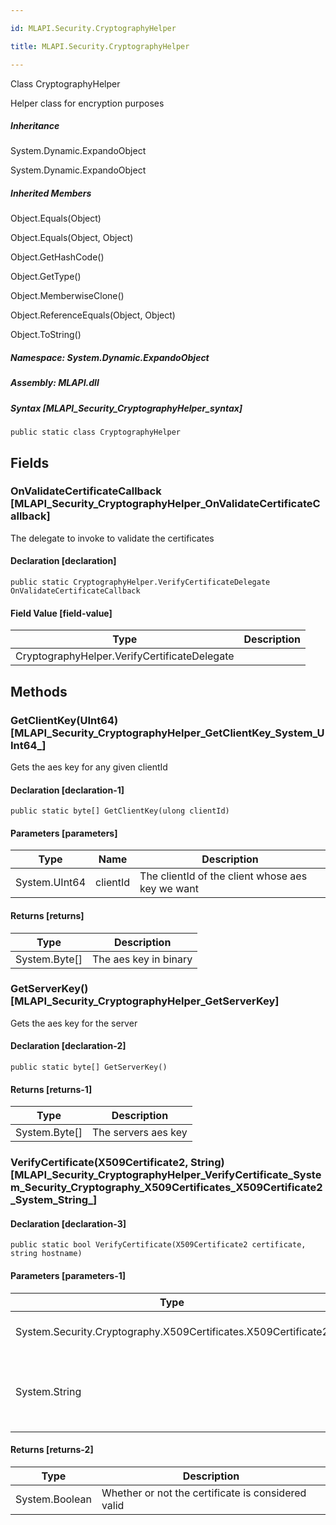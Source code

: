 ```yaml
---

id: MLAPI.Security.CryptographyHelper

title: MLAPI.Security.CryptographyHelper

---
```


Class CryptographyHelper

<div class="markdown level0 summary" markdown="1">

Helper class for encryption purposes

</div>

<div class="markdown level0 conceptual" markdown="1">

</div>

<div class="inheritance" markdown="1">

##### Inheritance

<div class="level0" markdown="1">

System.Dynamic.ExpandoObject

</div>

<div class="level1" markdown="1">

System.Dynamic.ExpandoObject

</div>

</div>

<div class="inheritedMembers" markdown="1">

##### Inherited Members

<div markdown="1">

Object.Equals(Object)

</div>

<div markdown="1">

Object.Equals(Object, Object)

</div>

<div markdown="1">

Object.GetHashCode()

</div>

<div markdown="1">

Object.GetType()

</div>

<div markdown="1">

Object.MemberwiseClone()

</div>

<div markdown="1">

Object.ReferenceEquals(Object, Object)

</div>

<div markdown="1">

Object.ToString()

</div>

</div>

##### **Namespace**: System.Dynamic.ExpandoObject

##### **Assembly**: MLAPI.dll

##### Syntax [MLAPI_Security_CryptographyHelper_syntax]

    public static class CryptographyHelper

## Fields

### OnValidateCertificateCallback [MLAPI_Security_CryptographyHelper_OnValidateCertificateCallback]

<div class="markdown level1 summary" markdown="1">

The delegate to invoke to validate the certificates

</div>

<div class="markdown level1 conceptual" markdown="1">

</div>

#### Declaration [declaration]

    public static CryptographyHelper.VerifyCertificateDelegate OnValidateCertificateCallback

#### Field Value [field-value]

| Type                                         | Description |
|----------------------------------------------|-------------|
| CryptographyHelper.VerifyCertificateDelegate |             |

## Methods 

### GetClientKey(UInt64) [MLAPI_Security_CryptographyHelper_GetClientKey_System_UInt64_]

<div class="markdown level1 summary" markdown="1">

Gets the aes key for any given clientId

</div>

<div class="markdown level1 conceptual" markdown="1">

</div>

#### Declaration [declaration-1]

    public static byte[] GetClientKey(ulong clientId)

#### Parameters [parameters]

| Type          | Name     | Description                                      |
|---------------|----------|--------------------------------------------------|
| System.UInt64 | clientId | The clientId of the client whose aes key we want |

#### Returns [returns]

| Type            | Description           |
|-----------------|-----------------------|
| System.Byte\[\] | The aes key in binary |

### GetServerKey() [MLAPI_Security_CryptographyHelper_GetServerKey]

<div class="markdown level1 summary" markdown="1">

Gets the aes key for the server

</div>

<div class="markdown level1 conceptual" markdown="1">

</div>

#### Declaration [declaration-2]

    public static byte[] GetServerKey()

#### Returns [returns-1]

| Type            | Description         |
|-----------------|---------------------|
| System.Byte\[\] | The servers aes key |

### VerifyCertificate(X509Certificate2, String) [MLAPI_Security_CryptographyHelper_VerifyCertificate_System_Security_Cryptography_X509Certificates_X509Certificate2_System_String_]

<div class="markdown level1 summary" markdown="1">

</div>

<div class="markdown level1 conceptual" markdown="1">

</div>

#### Declaration [declaration-3]

    public static bool VerifyCertificate(X509Certificate2 certificate, string hostname)

#### Parameters [parameters-1]

| Type                                                           | Name        | Description                                    |
|----------------------------------------------------------------|-------------|------------------------------------------------|
| System.Security.Cryptography.X509Certificates.X509Certificate2 | certificate | The certificate to validate                    |
| System.String                                                  | hostname    | The hostname the certificate is claiming to be |

#### Returns [returns-2]

| Type           | Description                                        |
|----------------|----------------------------------------------------|
| System.Boolean | Whether or not the certificate is considered valid |
